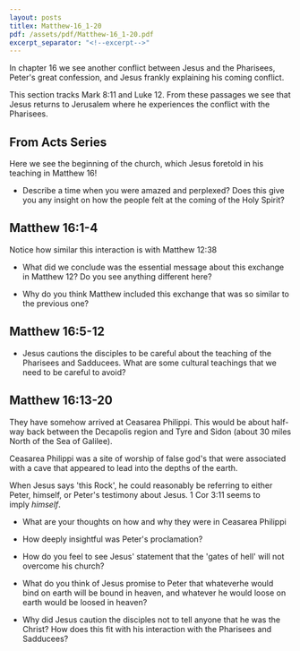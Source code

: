 ```yaml
---
layout: posts
titlex: Matthew-16_1-20
pdf: /assets/pdf/Matthew-16_1-20.pdf
excerpt_separator: "<!--excerpt-->"
---
```


In chapter 16 we see another conflict between Jesus and the Pharisees,
Peter's great confession, and Jesus frankly explaining his coming
conflict.

This section tracks Mark 8:11 and Luke 12. From these passages we see
that Jesus returns to Jerusalem where he experiences the conflict with
the Pharisees.

<!--excerpt-->

## From Acts Series

Here we see the beginning of the church, which Jesus foretold in his
teaching in Matthew 16!

-   Describe a time when you were amazed and perplexed? Does this give
    you any insight on how the people felt at the coming of the Holy
    Spirit?

## Matthew 16:1-4

Notice how similar this interaction is with Matthew 12:38

-   What did we conclude was the essential message about this exchange
    in Matthew 12? Do you see anything different here?

-   Why do you think Matthew included this exchange that was so similar
    to the previous one?

## Matthew 16:5-12

-   Jesus cautions the disciples to be careful about the teaching of the
    Pharisees and Sadducees. What are some cultural teachings that we
    need to be careful to avoid?

## Matthew 16:13-20

They have somehow arrived at Ceasarea Philippi. This would be about
half-way back between the Decapolis region and Tyre and Sidon (about 30
miles North of the Sea of Galilee).

Ceasarea Philippi was a site of worship of false god's that were
associated with a cave that appeared to lead into the depths of the
earth.

When Jesus says 'this Rock', he could reasonably be referring to either
Peter, himself, or Peter's testimony about Jesus. 1 Cor 3:11 seems to
imply *himself*.

-   What are your thoughts on how and why they were in Ceasarea Philippi

-   How deeply insightful was Peter's proclamation?

-   How do you feel to see Jesus' statement that the 'gates of hell'
    will not overcome his church?

-   What do you think of Jesus promise to Peter that whateverhe would
    bind on earth will be bound in heaven, and whatever he would loose
    on earth would be loosed in heaven?

-   Why did Jesus caution the disciples not to tell anyone that he was
    the Christ? How does this fit with his interaction with the
    Pharisees and Sadducees?
